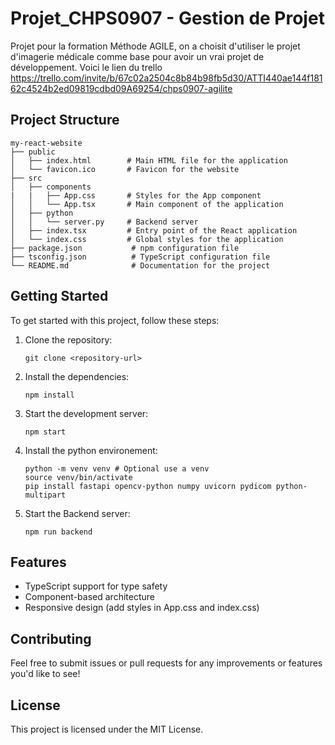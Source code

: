 # Projet_CHPS0907 - Gestion de Projet 
Projet pour la formation Méthode AGILE, on a choisit d'utiliser le projet d'imagerie médicale comme base pour avoir un vrai projet de développement.
Voici le lien du trello https://trello.com/invite/b/67c02a2504c8b84b98fb5d30/ATTI440ae144f18162c4524b2ed09819cdbd09A69254/chps0907-agilite
## Project Structure

```
my-react-website
├── public
│   ├── index.html        # Main HTML file for the application
│   └── favicon.ico       # Favicon for the website
├── src
│   ├── components
|   |   ├── App.css       # Styles for the App component
│   │   └── App.tsx       # Main component of the application
│   ├── python
│   │   └── server.py     # Backend server
│   ├── index.tsx         # Entry point of the React application
│   └── index.css         # Global styles for the application
├── package.json           # npm configuration file
├── tsconfig.json          # TypeScript configuration file
└── README.md              # Documentation for the project
```

## Getting Started

To get started with this project, follow these steps:

1. Clone the repository:
   ```
   git clone <repository-url>
   ```

3. Install the dependencies:
   ```
   npm install
   ```

4. Start the development server:
   ```
   npm start
   ```
5. Install the python environement:
   ```
   python -m venv venv # Optional use a venv
   source venv/bin/activate
   pip install fastapi opencv-python numpy uvicorn pydicom python-multipart
   ```  

7. Start the Backend server:
   ```
   npm run backend
   ```

## Features

- TypeScript support for type safety
- Component-based architecture
- Responsive design (add styles in App.css and index.css)

## Contributing

Feel free to submit issues or pull requests for any improvements or features you'd like to see!

## License

This project is licensed under the MIT License.
